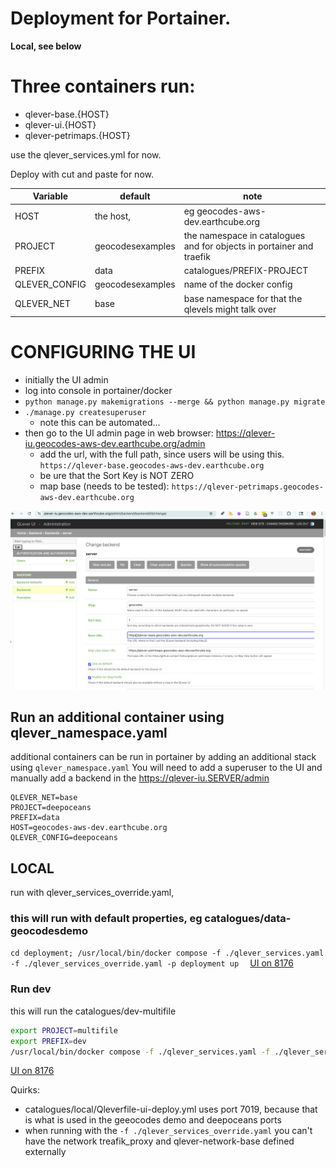 # Deployment for Portainer.

**Local, see below**

# Three containers run:
* qlever-base.{HOST}
* qlever-ui.{HOST}
* qlever-petrimaps.{HOST}

use the qlever_services.yml for now.

Deploy with cut and paste for now.


| Variable      | default          | note                                                                 |
|---------------|------------------|----------------------------------------------------------------------|
| HOST          | the host,        | eg geocodes-aws-dev.earthcube.org                                    |
| PROJECT       | geocodesexamples | the namespace in catalogues and for objects in portainer and traefik |
| PREFIX        | data             | catalogues/PREFIX-PROJECT                                            |
| QLEVER_CONFIG | geocodesexamples | name of the docker config                                            | 
| QLEVER_NET    | base             | base namespace for that the qlevels might talk over                  |

# CONFIGURING THE UI
* initially the UI admin
* log into console in portainer/docker
* `python manage.py makemigrations --merge && python manage.py migrate`
* `./manage.py createsuperuser`
   * note this can be automated... 
* then go to the UI admin page in web browser: https://qlever-iu.geocodes-aws-dev.earthcube.org/admin
  * add the url, with the full path, since users will be using this.
  `https://qlever-base.geocodes-aws-dev.earthcube.org`
  * be ure that the Sort Key is NOT ZERO
  * map base (needs to be tested):
  `https://qlever-petrimaps.geocodes-aws-dev.earthcube.org`
  
 ![admin_add.png](admin_add.png)

## Run an additional container using qlever_namespace.yaml
additional containers can be run in portainer by adding an additional stack using `qlever_namespace.yaml`
You will need to add a superuser to the UI and manually add a backend in the https://qlever-iu.SERVER/admin

```
QLEVER_NET=base
PROJECT=deepoceans
PREFIX=data
HOST=geocodes-aws-dev.earthcube.org
QLEVER_CONFIG=deepoceans
```

## LOCAL
run with qlever_services_override.yaml, 

### this will run with default properties, eg catalogues/data-geocodesdemo 

`cd deployment; /usr/local/bin/docker compose -f ./qlever_services.yaml -f ./qlever_services_override.yaml -p deployment up 
`
[UI on 8176](http://localhost:8176/)

### Run dev
this will run the catalogues/dev-multifile
```bash
export PROJECT=multifile
export PREFIX=dev
/usr/local/bin/docker compose -f ./qlever_services.yaml -f ./qlever_services_override.yaml -p deployment up 
```

[UI on 8176](http://localhost:8176/)

Quirks:
* catalogues/local/Qleverfile-ui-deploy.yml uses port 7019, because that is what is used in the geeocodes demo and deepoceans ports
* when running with the `-f ./qlever_services_override.yaml` you can't have the network treafik_proxy and qlever-network-base defined externally
